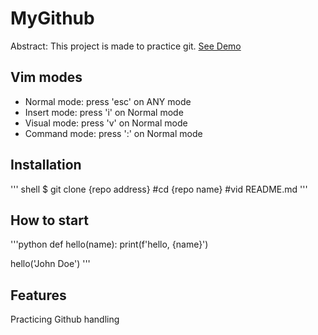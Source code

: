 # MyGithub

Abstract: This project is made to practice git.
[See Demo](https://www.google.com/)
## Vim modes

- Normal mode: press 'esc' on ANY mode
- Insert mode: press 'i' on Normal mode
- Visual mode: press 'v' on Normal mode
- Command mode: press ':' on Normal mode

## Installation

'''
shell
$ git clone {repo address}
#cd {repo name}
#vid README.md
'''

## How to start
'''python
def hello(name):
	print(f'hello, {name}')

hello('John Doe')
'''

## Features


Practicing Github handling
